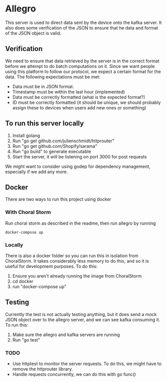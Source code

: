 # Allegro

This server is used to direct data sent by the device onto the kafka server. It also does some verification of the JSON to ensure that he data and format of the JSON object is valid.

## Verification

We need to ensure that data retrieved by the server is in the correct format before we attempt to do batch computations on it. Since we want people using this platform to follow our protocol, we expect a certain format for the data. The following expectations must be met:

- Data must be in JSON format.
- Timestamp must be within the last hour (implemented)
- Data must be correctly formatted (what is the expected format?)
- ID must be correctly formatted (it should be unique, we should probably assign these to devices when users add new ones or something)

## To run this server locally

1. Install golang
2. Run "go get github.com/julienschmidt/httprouter"
3. Run "go get github.com/Shopify/sarama"
4. Run "go build" to generate executable
5. Start the server, it will be listening on port 3000 for post requests

We might want to consider using godep for dependency management, especially if we add any more.

## Docker

There are two ways to run this project using docker

### With Choral Storm

Run choral storm as described in the readme, then run allegro by running

`docker-compose up`

### Locally

There is also a docker folder so you can run this in isolation from ChoralStorm. It takes considerably less memory to do this, and so it is useful for development purposes. To do this:

1. Ensure you aren't already running the image from ChoralStorm
2. cd docker
3. run "docker-compose up"

## Testing

Currently the test is not actually testing anything, but it does send a mock JSON object over to the allegro server, and we can see kafka consuming it. To run this:

1. Make sure the allegro and kafka servers are running
2. Run "go test"

### TODO

- Use httptest to monitor the server requests. To do this, we might have to remove the httprouter library.
- Handle requests concurrently, we can do this with go func()
